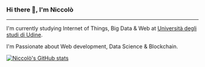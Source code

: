 ### Hi there 👋, I'm Niccolò
---
I'm currently studying Internet of Things, Big Data & Web at [Università degli studi di Udine](https://www.uniud.it/it).

I'm Passionate about Web development, Data Science & Blockchain.

[![Niccolò's GitHub stats](https://github-readme-stats.vercel.app/api?username=ocintnaf&show_icons=true&theme=gruvbox)](https://github.com/anuraghazra/github-readme-stats)
